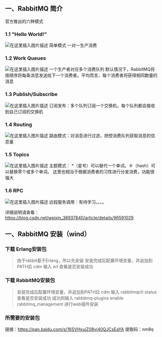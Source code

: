 
## 一、RabbitMQ 简介
官方推出的六种模式
### 1.1 "Hello World!" 
![在这里插入图片描述](https://img-blog.csdnimg.cn/20190720145646828.png)
简单模式 一对一生产消费
### 1.2 Work Queues
![在这里插入图片描述](https://img-blog.csdnimg.cn/20190720145947947.png)
一个生产者对应多个消费队列
默认情况下，RabbitMQ将按顺序将每条消息发送给下一个消费者。平均而言，每个消费者将获得相同数量的消息
### 1.3 Publish/Subscribe
![在这里插入图片描述](https://img-blog.csdnimg.cn/2019072015044025.png)
订阅发布：多个队列订阅一个交换机，每个队列都会接收到自己订阅的交换机
### 1.4 Routing
![在这里插入图片描述](https://img-blog.csdnimg.cn/2019072015100250.png)
路由模式：对消息进行过滤，把控消费队列获取消息的信息量
### 1.5 Topics
![在这里插入图片描述](https://img-blog.csdnimg.cn/20190720151402627.png)
主题模式：
*（星号）可以替代一个单词。＃（hash）可以替换零个或多个单词。
这里也相当于根据消费者的习性进行分发消费，功能很强大
### 1.6 RPC
![在这里插入图片描述](https://img-blog.csdnimg.cn/2019072015184010.png?x-oss-process=image/watermark,type_ZmFuZ3poZW5naGVpdGk,shadow_10,text_aHR0cHM6Ly9ibG9nLmNzZG4ubmV0L3dlaXhpbl8zODkzNzg0MA==,size_16,color_FFFFFF,t_70)
远程服务调用：有待学习。。。。

详细说明请查看：https://blog.csdn.net/weixin_38937840/article/details/96591029

## 一、RabbitMQ 安装（wind）

### 下载 Erlang安装包
> 由于rabbit基于Erlang，所以先安装
> 安装完成后配置环境变量，并追加到PATH后
> cdm 输入 erl 查看是否安装成功

### 下载 RabbitMQ安装包
> 安装完成后配置环境变量，并追加到PATH后
> cdm 输入 rabbitmqctl status 查看是否安装成功
> 成功则输入 rabbitmq-plugins enable rabbitmq_management 进行web插件安装

### 所需要的安装包
链接：https://pan.baidu.com/s/16SVHxuiZ08vj40QJCsEaYA 
提取码：nm8q 


